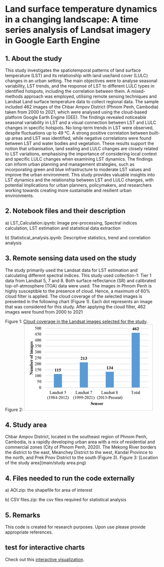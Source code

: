 # Land surface temperature dynamics in a changing landscape: A time series analysis of Landsat imagery in Google Earth Engine

## 1. About the study
This study investigates the spatiotemporal patterns of land surface temperature (LST) and
its relationship with land use/land cover (LULC) changes in an urban setting. The main
objectives were to analyse seasonal variability, LST trends, and the response of LST to
different LULC types in identified hotspots, including the correlation between them. A
mixed-methods approach was employed, utilising remote sensing techniques and Landsat
Land surface temperature data to collect regional data. The sample included 462 images
of the Chbar Ampov District (Phnom Penh, Cambodia) taken from 2000 to 2021, which
were analysed using the cloud-based platform Google Earth Engine (GEE). The findings
revealed noticeable seasonal variability in LST and a visual connection between LST and
LULC changes in specific hotspots. No long-term trends in LST were observed, despite
fluctuations up to 49 °C. A strong positive correlation between built-up areas and LST
was identified, while negative correlations were found between LST and water bodies
and vegetation. These results support the notion that urbanisation, land sealing and LULC
changes are closely related to LST variations, emphasising the importance of considering
local context and specific LULC changes when examining LST dynamics. The findings
can inform urban planning and management strategies, such as incorporating green and
blue infrastructure to moderate LST values and improve the urban environment. This
study provides valuable insights into LST dynamics and the relationship between LST
and LULC changes, with potential implications for urban planners, policymakers, and
researchers working towards creating more sustainable and resilient urban environments.

## 2. Notebook files and their description
a) LST_Calculation.ipynb: Image pre-processing, Spectral indices calculation, LST estimation and statistical data extraction

b) Statistical_analysis.ipynb: Descriptive statistics, trend and correlation analysis

## 3. Remote sensing data used on the study
The study primarily used the Landsat data for LST estimation and calculating different
spectral indices. This study used collection-1: Tier 1 data from Landsat 5, 7 and 8. Both
surface reflectance (SR) and calibrated top-of-atmosphere (TOA) data were used. The images 
in Phnom Penh is highly susceptible to the presence of cloud. Hence, a
maximum of 60% cloud filter is applied. The cloud coverage of the selected images is
presented in the following chart (Figure 1). Each dot represents an image that was
considered for this study. After applying the cloud filter, 462 images were found from
2000 to 2021

Figure 1: [Cloud coverage in the Landsat images selected for the study](https://mohigeo33.github.io/lst_timeseries/cloud_cover.html).
Figure 2: ![Sensor-wise number of Landsat images for the period of 2000 to 2021](number_of_images.png)

## 4. Study area
Chbar Ampov District, located in the southeast region of Phnom Penh, Cambodia, is a rapidly developing urban area 
with a mix of residential and commercial zones (City of Phnom Penh, 2020). The Mekong River borders the district to 
the east, Meanchey District to the west, Kandal Province to the north, and Prek Pnov District to the south (Figure 3).
Figure 3: [Location of the study area](main/study area.png)


## 4. Files needed to run the code externally
a) AOI.zip: the shapefile for area of interest

b) CSV files.zip: the csv files required for statistical analysis

## 5. Remarks
This code is created for research purposes. Upon use please provide appropriate references.

## test for interactive charts
Check out this [interactive visualization](https://mohigeo33.github.io/lst_timeseries/cloud_cover.html).

